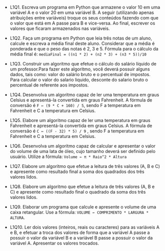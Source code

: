 

- L1Q1. Escreva um programa em Python que armazene o valor 10 em uma variável A e o valor 20 em uma variável B.
A seguir (utilizando apenas atribuições entre variáveis) troque os seus conteúdos fazendo com que o valor que está
em A passe para B e vice-versa. Ao final, escrever os valores que ficaram armazenados nas variáveis.

- L1Q2. Faça um programa em Python que leia três notas de um aluno, calcule e escreva a média final deste aluno. Considerar que a média é ponderada e que o peso das notas é 2, 3 e 5. Fórmula para o cálculo da média final é: `mediaFinal = ((n1 * 2) + (n2 * 3) + (n3 * 5))/10`

- L1Q3. Construir um algoritmo que efetue o cálculo do salário líquido de um professor.Para fazer este algoritmo, você deverá possuir alguns dados, tais como: valor do salário bruto e o percentual de impostos. Para calcular o valor do salario liquido, desconte do salario bruto o percentual de referente aos impostos.

- L1Q4. Desenvolva um algoritmo capaz de ler uma temperatura em graus Celsius e apresentá-la convertida em graus Fahrenheit.
A fórmula de conversão é `F ← (9 * C + 160) / 5`, sendo F a temperatura em Fahrenheit e C a temperatura em Celsius.

- L1Q5. Elabore um algoritmo capaz de ler uma temperatura em graus Fahrenheit e apresentá-la convertida em graus Celsius.
A fórmula de conversão é `C ← ((F - 32) * 5) / 9` , sendo F a temperatura em Fahrenheit e C a temperatura em Celsius.

- L1Q6. Desenvolva um algoritmo capaz de calcular e apresentar o valor do volume de uma lata de óleo, cujo tamanho deverá ser definido pelo usuário. Utilize a fórmula: `Volume ← π * Raio^2 * Altura`

- L1Q7. Elabore um algoritmo que efetue a leitura de três valores (A, B e C) e apresente como resultado final a soma dos quadrados dos três valores lidos.

- L1Q8. Elabore um algoritmo que efetue a leitura de três valores (A, B e C) e apresente como resultado final o quadrado da soma dos três valores lidos.

- L1Q9. Elaborar um programa que calcule e apresente o volume de uma caixa retangular. Use a fórmula: `VOLUME ← COMPRIMENTO * LARGURA * ALTURA`.

- L1Q10. Ler dois valores (inteiros, reais ou caracteres) para as variáveis A e B, e efetuar a troca dos valores de forma que a variável A passe a possuir o valor da variável B e a variável B passe a possuir o valor da variável A. Apresentar os valores trocados.
